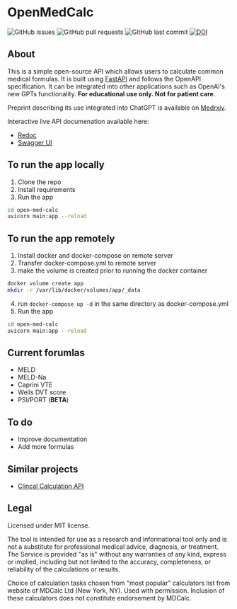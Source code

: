 # OpenMedCalc

![GitHub issues](https://img.shields.io/github/issues/alexgoodell/open-med-calc)
![GitHub pull requests](https://img.shields.io/github/issues-pr/alexgoodell/open-med-calc)
![GitHub last commit](https://img.shields.io/github/last-commit/alexgoodell/open-med-calc)
[![DOI](https://zenodo.org/badge/717889575.svg)](https://zenodo.org/doi/10.5281/zenodo.10360457)

## About

This is a simple open-source API which allows users to calculate common medical formulas. 
It is built using [FastAPI](https://fastapi.tiangolo.com/) and follows the OpenAPI specification.
It can be integrated into other applications such as OpenAI's new GPTs functionality.
**For educational use only. Not for patient care**.

Preprint describing its use integrated into ChatGPT is available on [Medrxiv](https://www.medrxiv.org/content/10.1101/2023.12.13.23299881v1).

Interactive live API documenation available here:
- [Redoc](https://openmedcalc.org/api/redoc)
- [Swagger UI](https://api.openmedcalc.org/docs) 

## To run the app locally

1. Clone the repo
2. Install requirements
3. Run the app

```bash
cd open-med-calc
uvicorn main:app --reload
```

## To run the app remotely

1. Install docker and docker-compose on remote server
2. Transfer docker-compose.yml to remote server
3. make the volume is created prior to running the docker container
```bash
docker volume create app
mkdir -r /var/lib/docker/volumes/app/_data
```
4. run `docker-compose up -d` in the same directory as docker-compose.yml
5. Run the app

```bash
cd open-med-calc
uvicorn main:app --reload
```

## Current forumlas

- MELD
- MELD-Na
- Caprini VTE
- Wells DVT score
- PSI/PORT (**BETA**)

## To do

- Improve documentation
- Add more formulas


## Similar projects

- [Clincal Calculation API](https://github.com/bawmedical/clinical-calculation-api)

## Legal

Licensed under MIT license. 

The tool is intended for use as a research and informational tool only and is not a substitute for professional medical advice, diagnosis, or treatment. ‍The Service is provided "as is" without any warranties of any kind, express or implied, including but not limited to the accuracy, completeness, or reliability of the calculations or results. 

Choice of calculation tasks chosen from "most popular" calculators list from website of MDCalc Ltd (New York, NY). Used with permission. Inclusion of these calculators does not constitute endorsement by MDCalc.